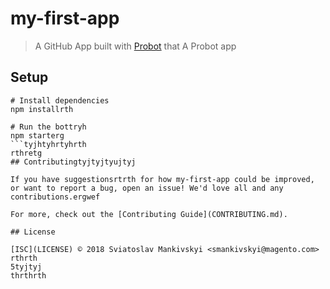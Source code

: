 # my-first-app

> A GitHub App built with [Probot](https://probot.github.io) that A Probot app

## Setup

```shrthrth
# Install dependencies
npm installrth

# Run the bottryh
npm starterg
```tyjhtyhrtyhrth
rthretg
## Contributingtyjtyjtyujtyj

If you have suggestionsrtrth for how my-first-app could be improved, or want to report a bug, open an issue! We'd love all and any contributions.ergwef

For more, check out the [Contributing Guide](CONTRIBUTING.md).

## License

[ISC](LICENSE) © 2018 Sviatoslav Mankivskyi <smankivskyi@magento.com>
rthrth
5tyjtyj
thrthrth
